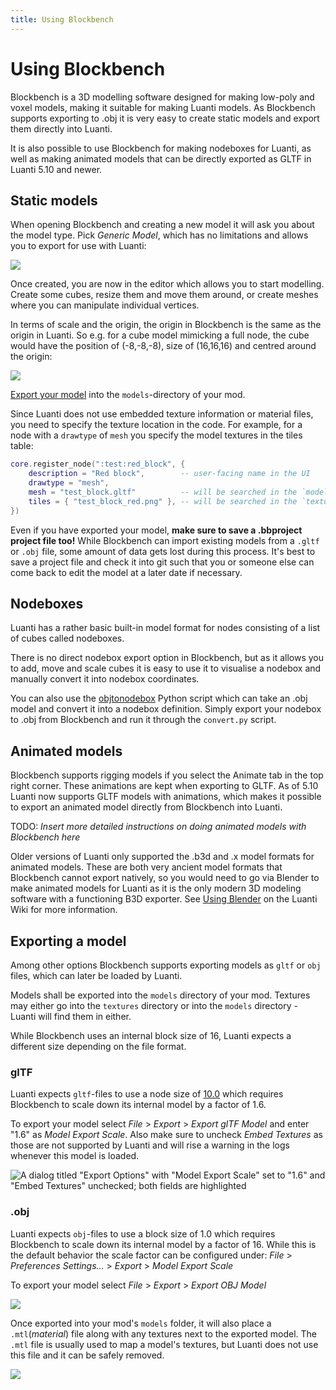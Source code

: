 ```yaml
---
title: Using Blockbench
---
```


# Using Blockbench

Blockbench is a 3D modelling software designed for making low-poly and voxel models, making it suitable for making Luanti models. As Blockbench supports exporting to .obj it is very easy to create static models and export them directly into Luanti.

It is also possible to use Blockbench for making nodeboxes for Luanti, as well as making animated models that can be directly exported as GLTF in Luanti 5.10 and newer.

## Static models

When opening Blockbench and creating a new model it will ask you about the model type. Pick _Generic Model_, which has no limitations and allows you to export for use with Luanti:

![](/images/using_blockbench/generic_model.webp)

Once created, you are now in the editor which allows you to start modelling. Create some cubes, resize them and move them around, or create meshes where you can manipulate individual vertices.

In terms of scale and the origin, the origin in Blockbench is the same as the origin in Luanti. So e.g. for a cube model mimicking a full node, the cube would have the position of (-8,-8,-8), size of (16,16,16) and centred around the origin:

![](/images/using_blockbench/full_block.webp)

[Export your model](#exporting-a-model) into the `models`-directory of your mod.

Since Luanti does not use embedded texture information or material files, you need to specify the texture location in the code. For example, for a node with a `drawtype` of `mesh` you specify the model textures in the tiles table:

```lua
core.register_node(":test:red_block", {
    description = "Red block",        -- user-facing name in the UI
    drawtype = "mesh",
    mesh = "test_block.gltf"          -- will be searched in the `models` directory
    tiles = { "test_block_red.png" }, -- will be searched in the `textures` or `models` directory
})
```

Even if you have exported your model, **make sure to save a .bbproject project file too!** While Blockbench can import existing models from a `.gltf` or `.obj` file, some amount of data gets lost during this process. It's best to save a project file and check it into git such that you or someone else can come back to edit the model at a later date if necessary.

## Nodeboxes

Luanti has a rather basic built-in model format for nodes consisting of a list of cubes called nodeboxes.

There is no direct nodebox export option in Blockbench, but as it allows you to add, move and scale cubes it is easy to use it to visualise a nodebox and manually convert it into nodebox coordinates.

You can also use the [objtonodebox](https://github.com/regulus79/objtonodebox) Python script which can take an .obj model and convert it into a nodebox definition. Simply export your nodebox to .obj from Blockbench and run it through the `convert.py` script.

## Animated models

Blockbench supports rigging models if you select the Animate tab in the top right corner. These animations are kept when exporting to GLTF. As of 5.10 Luanti now supports GLTF models with animations, which makes it possible to export an animated model directly from Blockbench into Luanti.

TODO: _Insert more detailed instructions on doing animated models with Blockbench here_

Older versions of Luanti only supported the .b3d and .x model formats for animated models. These are both very ancient model formats that Blockbench cannot export natively, so you would need to go via Blender to make animated models for Luanti as it is the only modern 3D modeling software with a functioning B3D exporter. See [Using Blender](/models/using-blender) on the Luanti Wiki for more information.

## Exporting a model

Among other options Blockbench supports exporting models as `gltf` or `obj` files, which can later be loaded by Luanti.

Models shall be exported into the `models` directory of your mod. Textures may either go into the `textures` directory or into the `models` directory - Luanti will find them in either.

While Blockbench uses an internal block size of 16, Luanti expects a different size depending on the file format.

### glTF

Luanti expects `gltf`-files to use a node size of [10.0](https://github.com/luanti-org/luanti/blob/master/src/constants.h#L61) which requires Blockbench to scale down its internal model by a factor of 1.6.

To export your model select _File_ > _Export_ > _Export glTF Model_ and enter "1.6" as _Model Export Scale_. Also make sure to uncheck _Embed Textures_ as those are not supported by Luanti and will rise a warning in the logs whenever this model is loaded.

![A dialog titled "Export Options" with "Model Export Scale" set to "1.6" and "Embed Textures" unchecked; both fields are highlighted](/images/using_blockbench/export_gltf.webp)

### .obj

Luanti expects `obj`-files to use a block size of 1.0 which requires Blockbench to scale down its internal model by a factor of 16. While this is the default behavior the scale factor can be configured under: _File_ > _Preferences_ _Settings…_ > _Export_ > _Model Export Scale_

To export your model select _File_ > _Export_ > _Export OBJ Model_

![](/images/using_blockbench/export.webp)

Once exported into your mod's `models` folder, it will also place a `.mtl`(_material_) file along with any textures next to the exported model. The `.mtl` file is usually used to map a model's textures, but Luanti does not use this file and it can be safely removed.

![](/images/using_blockbench/files.webp)

